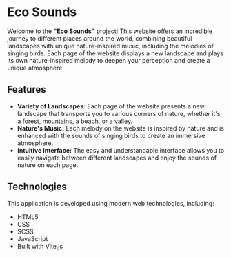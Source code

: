 # Eco Sounds

Welcome to the **"Eco Sounds"** project! This website offers an incredible journey to different places around the world, combining beautiful landscapes with unique nature-inspired music, including the melodies of singing birds. Each page of the website displays a new landscape and plays its own nature-inspired melody to deepen your perception and create a unique atmosphere.

## Features

- **Variety of Landscapes:** Each page of the website presents a new landscape that transports you to various corners of nature, whether it's a forest, mountains, a beach, or a valley.
- **Nature's Music:** Each melody on the website is inspired by nature and is enhanced with the sounds of singing birds to create an immersive atmosphere.
- **Intuitive Interface:** The easy and understandable interface allows you to easily navigate between different landscapes and enjoy the sounds of nature on each page.

## Technologies

This application is developed using modern web technologies, including:
- HTML5
- CSS
- SCSS
- JavaScript
- Built with Vite.js
